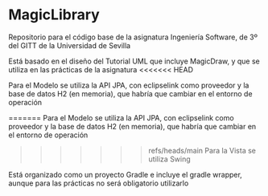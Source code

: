 # MagicLibrary

Repositorio para el código base de la asignatura Ingeniería Software, de 3º del GITT de la Universidad de Sevilla

Está basado en el diseño del Tutorial UML que incluye MagicDraw, y que se utiliza en las prácticas de la asignatura
<<<<<<< HEAD

Para el Modelo se utiliza la API JPA, con eclipselink como proveedor y la base de datos H2 (en memoria), que habría que cambiar en el entorno de operación

=======
Para el Modelo se utiliza la API JPA, con eclipselink como proveedor y la base de datos H2 (en memoria), que habría que cambiar en el entorno de operación
>>>>>>> refs/heads/main
Para la Vista se utiliza Swing

Está organizado como un proyecto Gradle e incluye el gradle wrapper, aunque para las prácticas no será obligatorio utilizarlo

